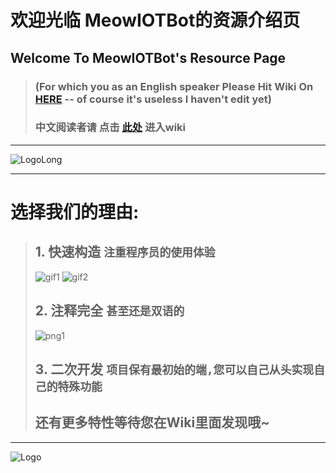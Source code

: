 # 欢迎光临 MeowIOTBot的资源介绍页
## Welcome To MeowIOTBot's Resource Page
> ### (For which you as an English speaker Please Hit Wiki On [HERE]() -- of course it's useless I haven't edit yet)  
> ### 中文阅读者请 点击 [此处](https://github.com/DavidSciMeow/MeowIOTBot/wiki) 进入wiki
***
![LogoLong](https://github.com/DavidSciMeow/MeowIOTBot/blob/main/githubImgFolder/LogoLong.png)
***
# 选择我们的理由:
> ## 1. 快速构造 `注重程序员的使用体验`
> ![gif1](https://github.com/DavidSciMeow/MeowIOTBot/blob/main/githubImgFolder/_gif1.gif)
> ![gif2](https://github.com/DavidSciMeow/MeowIOTBot/blob/main/githubImgFolder/_gif2.gif)
> ## 2. 注释完全 `甚至还是双语的`
> ![png1](https://github.com/DavidSciMeow/MeowIOTBot/blob/main/githubImgFolder/_com1.png)
> ## 3. 二次开发 `项目保有最初始的端,您可以自己从头实现自己的特殊功能`
> ## 还有更多特性等待您在Wiki里面发现哦~
***
![Logo](https://github.com/DavidSciMeow/MeowIOTBot/blob/main/githubImgFolder/Logo.png)
